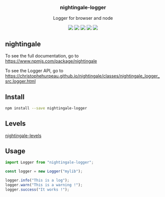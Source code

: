 <h3 align="center">
  nightingale-logger
</h3>

<p align="center">
  Logger for browser and node
</p>

<p align="center">
  <a href="https://npmjs.org/package/nightingale-logger"><img src="https://img.shields.io/npm/v/nightingale-logger.svg?style=flat-square"></a>
  <a href="https://npmjs.org/package/nightingale-logger"><img src="https://img.shields.io/npm/dw/nightingale-logger.svg?style=flat-square"></a>
  <a href="https://npmjs.org/package/nightingale-logger"><img src="https://img.shields.io/node/v/nightingale-logger.svg?style=flat-square"></a>
  <a href="https://npmjs.org/package/nightingale-logger"><img src="https://img.shields.io/npm/types/nightingale-logger.svg?style=flat-square"></a>
  <a href="https://codecov.io/gh/christophehurpeau/nightingale"><img src="https://img.shields.io/codecov/c/github/christophehurpeau/nightingale/master.svg?style=flat-square"></a>
</p>

## nightingale

To see the full documentation, go to https://www.npmjs.com/package/nightingale

To see the Logger API, go to https://christophehurpeau.github.io/nightingale/classes/nightingale_logger_src.logger.html

## Install

```sh
npm install --save nightingale-logger
```

## Levels

[nightingale-levels](https://www.npmjs.com/package/nightingale-levels)

## Usage

```js
import Logger from "nightingale-logger";

const logger = new Logger("mylib");

logger.info("This is a log");
logger.warn("This is a warning !");
logger.success("It works !");
```
